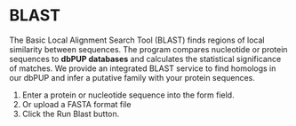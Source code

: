 # BLAST

The Basic Local Alignment Search Tool (BLAST) finds regions of local similarity between sequences. The program compares
nucleotide or protein sequences to **dbPUP databases** and calculates the statistical significance of matches. We
provide an integrated BLAST service to find homologs in our dbPUP and infer a putative family with your protein
sequences.

1. Enter a protein or nucleotide sequence into the form field.
2. Or upload a FASTA format file
3. Click the Run Blast button.